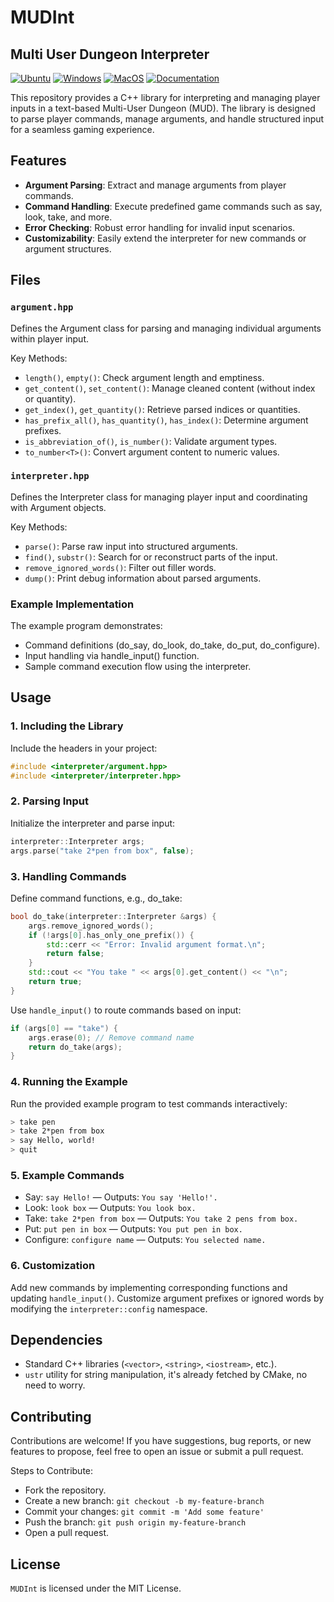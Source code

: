 # MUDInt

## Multi User Dungeon Interpreter

[![Ubuntu](https://github.com/Galfurian/ustr/actions/workflows/ubuntu.yml/badge.svg)](https://github.com/Galfurian/ustr/actions/workflows/ubuntu.yml)
[![Windows](https://github.com/Galfurian/ustr/actions/workflows/windows.yml/badge.svg)](https://github.com/Galfurian/ustr/actions/workflows/windows.yml)
[![MacOS](https://github.com/Galfurian/ustr/actions/workflows/macos.yml/badge.svg)](https://github.com/Galfurian/ustr/actions/workflows/macos.yml)
[![Documentation](https://github.com/Galfurian/ustr/actions/workflows/documentation.yml/badge.svg)](https://github.com/Galfurian/ustr/actions/workflows/documentation.yml)

This repository provides a C++ library for interpreting and managing player inputs in a text-based Multi-User Dungeon (MUD). The library is designed to parse player commands, manage arguments, and handle structured input for a seamless gaming experience.

## Features

- **Argument Parsing**: Extract and manage arguments from player commands.
- **Command Handling**: Execute predefined game commands such as say, look, take, and more.
- **Error Checking**: Robust error handling for invalid input scenarios.
- **Customizability**: Easily extend the interpreter for new commands or argument structures.

## Files

### `argument.hpp`

Defines the Argument class for parsing and managing individual arguments within player input.

Key Methods:

- `length()`, `empty()`: Check argument length and emptiness.
- `get_content()`, `set_content()`: Manage cleaned content (without index or quantity).
- `get_index()`, `get_quantity()`: Retrieve parsed indices or quantities.
- `has_prefix_all()`, `has_quantity()`, `has_index()`: Determine argument prefixes.
- `is_abbreviation_of()`, `is_number()`: Validate argument types.
- `to_number<T>()`: Convert argument content to numeric values.

### `interpreter.hpp`

Defines the Interpreter class for managing player input and coordinating with Argument objects.

Key Methods:

- `parse()`: Parse raw input into structured arguments.
- `find()`, `substr()`: Search for or reconstruct parts of the input.
- `remove_ignored_words()`: Filter out filler words.
- `dump()`: Print debug information about parsed arguments.

### Example Implementation

The example program demonstrates:

- Command definitions (do_say, do_look, do_take, do_put, do_configure).
- Input handling via handle_input() function.
- Sample command execution flow using the interpreter.

## Usage

### 1. Including the Library

Include the headers in your project:

```cpp
#include <interpreter/argument.hpp>
#include <interpreter/interpreter.hpp>
```

### 2. Parsing Input

Initialize the interpreter and parse input:

```cpp
interpreter::Interpreter args;
args.parse("take 2*pen from box", false);
```

### 3. Handling Commands

Define command functions, e.g., do_take:

```cpp
bool do_take(interpreter::Interpreter &args) {
    args.remove_ignored_words();
    if (!args[0].has_only_one_prefix()) {
        std::cerr << "Error: Invalid argument format.\n";
        return false;
    }
    std::cout << "You take " << args[0].get_content() << "\n";
    return true;
}
```

Use `handle_input()` to route commands based on input:

```cpp
if (args[0] == "take") {
    args.erase(0); // Remove command name
    return do_take(args);
}
```

### 4. Running the Example

Run the provided example program to test commands interactively:

```bash
> take pen
> take 2*pen from box
> say Hello, world!
> quit
```

### 5. Example Commands

- Say: `say Hello!` — Outputs: `You say 'Hello!'.`
- Look: `look box` — Outputs: `You look box.`
- Take: `take 2*pen from box` — Outputs: `You take 2 pens from box.`
- Put: `put pen in box` — Outputs: `You put pen in box.`
- Configure: `configure name` — Outputs: `You selected name.`

### 6. Customization

Add new commands by implementing corresponding functions and updating `handle_input()`.
Customize argument prefixes or ignored words by modifying the `interpreter::config` namespace.

## Dependencies

- Standard C++ libraries (`<vector>`, `<string>`, `<iostream>`, etc.).
- `ustr` utility for string manipulation, it's already fetched by CMake, no need to worry.

## Contributing

Contributions are welcome! If you have suggestions, bug reports, or new features
to propose, feel free to open an issue or submit a pull request.

Steps to Contribute:

- Fork the repository.
- Create a new branch: `git checkout -b my-feature-branch`
- Commit your changes: `git commit -m 'Add some feature'`
- Push the branch: `git push origin my-feature-branch`
- Open a pull request.

## License

`MUDInt` is licensed under the MIT License.
